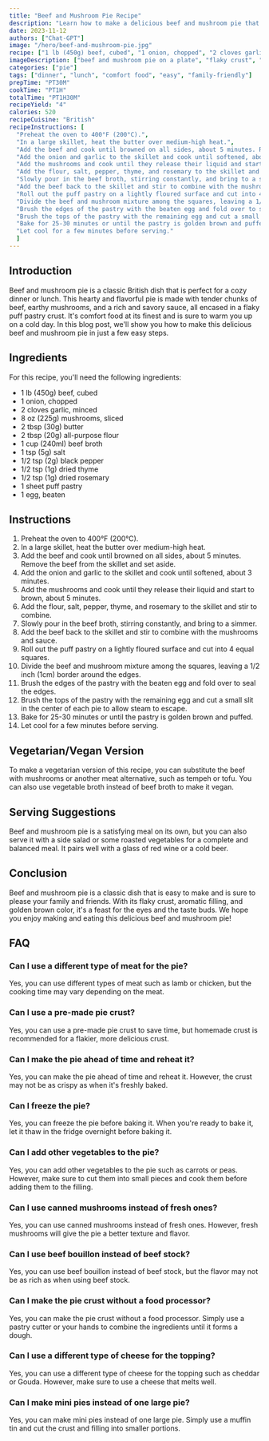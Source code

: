 ```yaml
---
title: "Beef and Mushroom Pie Recipe"
description: "Learn how to make a delicious beef and mushroom pie that is perfect for dinner or lunch. This recipe is easy to follow and uses simple ingredients that you probably already have in your kitchen. "
date: 2023-11-12
authors: ["Chat-GPT"]
image: "/hero/beef-and-mushroom-pie.jpg"
recipe: ["1 lb (450g) beef, cubed", "1 onion, chopped", "2 cloves garlic, minced", "8 oz (225g) mushrooms, sliced", "2 tbsp (30g) butter", "2 tbsp (20g) all-purpose flour", "1 cup (240ml) beef broth", "1 tsp (5g) salt", "1/2 tsp (2g) black pepper", "1/2 tsp (1g) dried thyme", "1/2 tsp (1g) dried rosemary", "1 sheet puff pastry", "1 egg, beaten"]
imageDescription: ["beef and mushroom pie on a plate", "flaky crust", "aromatic filling", "golden brown color"]
categories: ["pie"]
tags: ["dinner", "lunch", "comfort food", "easy", "family-friendly"]
prepTime: "PT30M"
cookTime: "PT1H"
totalTime: "PT1H30M"
recipeYield: "4"
calories: 520
recipeCuisine: "British"
recipeInstructions: [
  "Preheat the oven to 400°F (200°C).",
  "In a large skillet, heat the butter over medium-high heat.",
  "Add the beef and cook until browned on all sides, about 5 minutes. Remove the beef from the skillet and set aside.",
  "Add the onion and garlic to the skillet and cook until softened, about 3 minutes.",
  "Add the mushrooms and cook until they release their liquid and start to brown, about 5 minutes.",
  "Add the flour, salt, pepper, thyme, and rosemary to the skillet and stir to combine.",
  "Slowly pour in the beef broth, stirring constantly, and bring to a simmer.",
  "Add the beef back to the skillet and stir to combine with the mushrooms and sauce.",
  "Roll out the puff pastry on a lightly floured surface and cut into 4 equal squares.",
  "Divide the beef and mushroom mixture among the squares, leaving a 1/2 inch (1cm) border around the edges.",
  "Brush the edges of the pastry with the beaten egg and fold over to seal the edges.",
  "Brush the tops of the pastry with the remaining egg and cut a small slit in the center of each pie to allow steam to escape.",
  "Bake for 25-30 minutes or until the pastry is golden brown and puffed.",
  "Let cool for a few minutes before serving."
  ]
---
```


## Introduction

Beef and mushroom pie is a classic British dish that is perfect for a cozy dinner or lunch. This hearty and flavorful pie is made with tender chunks of beef, earthy mushrooms, and a rich and savory sauce, all encased in a flaky puff pastry crust. It's comfort food at its finest and is sure to warm you up on a cold day. In this blog post, we'll show you how to make this delicious beef and mushroom pie in just a few easy steps.

## Ingredients

For this recipe, you'll need the following ingredients:

- 1 lb (450g) beef, cubed
- 1 onion, chopped
- 2 cloves garlic, minced
- 8 oz (225g) mushrooms, sliced
- 2 tbsp (30g) butter
- 2 tbsp (20g) all-purpose flour
- 1 cup (240ml) beef broth
- 1 tsp (5g) salt
- 1/2 tsp (2g) black pepper
- 1/2 tsp (1g) dried thyme
- 1/2 tsp (1g) dried rosemary
- 1 sheet puff pastry
- 1 egg, beaten

## Instructions

1. Preheat the oven to 400°F (200°C).
2. In a large skillet, heat the butter over medium-high heat.
3. Add the beef and cook until browned on all sides, about 5 minutes. Remove the beef from the skillet and set aside.
4. Add the onion and garlic to the skillet and cook until softened, about 3 minutes.
5. Add the mushrooms and cook until they release their liquid and start to brown, about 5 minutes.
6. Add the flour, salt, pepper, thyme, and rosemary to the skillet and stir to combine.
7. Slowly pour in the beef broth, stirring constantly, and bring to a simmer.
8. Add the beef back to the skillet and stir to combine with the mushrooms and sauce.
9. Roll out the puff pastry on a lightly floured surface and cut into 4 equal squares.
10. Divide the beef and mushroom mixture among the squares, leaving a 1/2 inch (1cm) border around the edges.
11. Brush the edges of the pastry with the beaten egg and fold over to seal the edges.
12. Brush the tops of the pastry with the remaining egg and cut a small slit in the center of each pie to allow steam to escape.
13. Bake for 25-30 minutes or until the pastry is golden brown and puffed.
14. Let cool for a few minutes before serving.

## Vegetarian/Vegan Version

To make a vegetarian version of this recipe, you can substitute the beef with mushrooms or another meat alternative, such as tempeh or tofu. You can also use vegetable broth instead of beef broth to make it vegan.

## Serving Suggestions

Beef and mushroom pie is a satisfying meal on its own, but you can also serve it with a side salad or some roasted vegetables for a complete and balanced meal. It pairs well with a glass of red wine or a cold beer.

## Conclusion

Beef and mushroom pie is a classic dish that is easy to make and is sure to please your family and friends. With its flaky crust, aromatic filling, and golden brown color, it's a feast for the eyes and the taste buds. We hope you enjoy making and eating this delicious beef and mushroom pie!

## FAQ

### Can I use a different type of meat for the pie?

Yes, you can use different types of meat such as lamb or chicken, but the cooking time may vary depending on the meat.

### Can I use a pre-made pie crust?

Yes, you can use a pre-made pie crust to save time, but homemade crust is recommended for a flakier, more delicious crust.

### Can I make the pie ahead of time and reheat it?

Yes, you can make the pie ahead of time and reheat it. However, the crust may not be as crispy as when it's freshly baked.

### Can I freeze the pie?

Yes, you can freeze the pie before baking it. When you're ready to bake it, let it thaw in the fridge overnight before baking it.

### Can I add other vegetables to the pie?

Yes, you can add other vegetables to the pie such as carrots or peas. However, make sure to cut them into small pieces and cook them before adding them to the filling.

### Can I use canned mushrooms instead of fresh ones?

Yes, you can use canned mushrooms instead of fresh ones. However, fresh mushrooms will give the pie a better texture and flavor.

### Can I use beef bouillon instead of beef stock?

Yes, you can use beef bouillon instead of beef stock, but the flavor may not be as rich as when using beef stock.

### Can I make the pie crust without a food processor?

Yes, you can make the pie crust without a food processor. Simply use a pastry cutter or your hands to combine the ingredients until it forms a dough.

### Can I use a different type of cheese for the topping?

Yes, you can use a different type of cheese for the topping such as cheddar or Gouda. However, make sure to use a cheese that melts well.

### Can I make mini pies instead of one large pie?

Yes, you can make mini pies instead of one large pie. Simply use a muffin tin and cut the crust and filling into smaller portions.